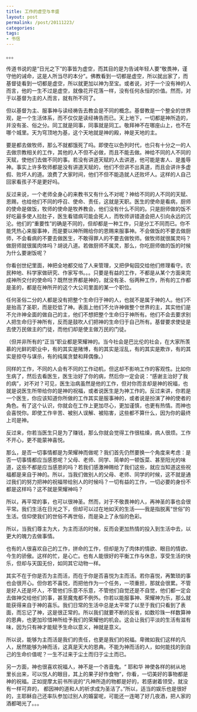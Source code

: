 ```yaml
---
title: 工作的虚空与丰盛
layout: post
permalink: /post/20111223/
categories: 
tags:
- 书信
---
```


。。。

传道书说的是“日光之下”的事皆为虚空，而其目的是为告诫年轻人要“敬畏神，谨守他的诫命，这是人所当尽的本分”。佛教看到一切都是虚空，所以就出家了，而基督徒看到一切都是虚空，所以就更加以神为至宝。或者说，对于一个没有神的人而言，他的一生不过是虚空，就像花开花落一样，没有任何永恒的价值。然而，对于以基督为主的人而言，就有所不同了。

但以基督为主、服事神与读经祷告去教会是不同的概念。基督教是一个整全的世界观，是一个生活体系，而不仅仅是读经祷告而已。天上地下，一切都是神所造的，并没有圣、俗之分。同工就是同事，同事就是同工。敬拜神不在哪座山上，也不在哪个城里。天为穹顶地为基，这个天地就是神的殿，神是天地的主。

要是都去做牧师，那么不就都饿死了吗。即使在以色列时代，也只有十分之一的人去做宗教相关的工作，其他的人不但不必做，而且不能去做。神给不同的人不同的天赋，使他们去做不同的事。若没有讲道天赋的人去讲道，他可能是害人、是羞辱神。事实上许多牧师都是没有讲道天赋的，他们不但讲不出真道，而且会讲许多虚假、败坏人的道。浪费了大家时间，他们不但不能造就人还败坏人。这样的人自己回家看孩子不是更好吗。

反过来说，一个老师全身心的来教书又有什么不对呢？神给不同的人不同的天赋、恩赐，也给他们不同的呼召、使命、责任，这就是天职。医生的使命是看病，厨师的使命是做饭，牧师的使命是牧养教会，他们没有什么不同的。只是厨师做的饭不好吃最多使人拉肚子，医生看错病可能会死人，而牧师讲错道会把人引向永远的沉沦。他们的“重要性”的确是不同的，但却都是一种工作，只是分工不同而已。你不能凭热心来服事神，而是要以神所赐给你的恩赐来服事神。不会做饭的不要去做厨师，不会看病的不要去做医生，不敢得罪人的不要去做牧师。做牧师就很属灵吗？做厨师就很属肉体吗？胡说八道。若做厨师不属灵，那么，你吃厨师做的饭的时候为什么要谢饭呢？

你看创世纪里面，神把全地都交给了人来管理，又把伊甸园交给他们修理看守。农民种地、科学家做研究、作家写书。。。只要是有益的工作，不都是从某个方面来完成神所交付的使命吗？既然世界都是神的，就没有圣、俗两种工作，所有的工作都是圣的，都是在神所开的这个大公司里面的某一个职位。

任何圣俗二分的人都是没有把整个生命归于神的人，也就不是属于神的人。他们不是抬高了圣职，而是贬低了神。表面上他们不允许神做整个世界的主，其实他们是不允许神全面的做自己的主，他们不想把整个生命归于神所有。他们不会去要求别人把生命归于神所有，反而是鼓吹人们把神的生命归于自己所有。基督要求使徒是去使万民做主的门徒，而他们却是使主做万民的门徒。

（但并非所有的“正当”职业都是荣耀神的。当今社会是巴比伦的社会，在大家所羡慕的光鲜的职业中，有的其实是赌博，有的其实是淫乱，有的其实是欺诈，有的其实是掠夺与谋杀，有的纯属贪婪和拜偶像。）

同样的工作，不同的人会有不同的工作动机，但这却不影响工作的客观性。比如你生病了，然后去看医生，医生治好了你的病，然后你一定会说：“感谢主治好了我的病”，对不对？可见，医生治病虽然是他的工作，但对你而言却是神的祝福，也就是说医生所带给你的是神的祝福，或者说医生是为神工作的。反过来讲，你若是一个医生，你应该知道你所做的工作其实是服事神的，或者说是扮演了神的使者的角色。有了这个认识，你就会在工作上更加尽心，更加谨慎，也更有热情。而神也会喜悦你。即使工作辛苦、被别人误解、被陷害，这些都不算什么，因为你的最终上司是神。

反过来，你若当医生只是为了赚钱，那么你就会觉得工作很枯燥，病人很烦。工作不开心，更不能蒙神喜悦。

那么，是否一切事情都是为荣耀神而做呢？我们首先仍然要换一个角度来考虑：是否一切事情都应当感恩呢？父母、老师、同学、简单的一顿饭菜、甚至阳光的味道，这些不都是应当感恩的吗？若我们感激神赐给了我们这些，就应当知道这些祝福都是来自于神的。所以，当我们做别人的父母、老师、同学的时候，这不就是通过我们的努力把神的祝福带给别人的时候吗？一切有益的工作，一切必要的身份不都是这样吗？这不就是荣耀神吗？

所以，再平常的事，也可以很神圣。然而，对于不敬畏神的人，再神圣的事也会很平常。我们生活在日光之下，但却可以过在地如天的生活——我是指脱离“世俗”的生活。信仰使我们的世俗不再世俗，而是染上了永恒的色彩。

所以，当我们尊主为大，为主而活的时候，反而会更加热情的投入到生活中去，以更大的魄力去做事情。

也有的人很喜欢自己的工作，拼命的工作，但却是为了肉体的情欲、眼目的情欲、今生的骄傲。这样的忙，是心亡。也有人能很好的平衡工作与休息，享受生活的快乐，但却与天国无份，如同其它动物一样。

其实不在于你是否为主而活，而在于你是否喜悦为主而活。若你喜悦，再繁琐的事也会很开心。但你若不喜悦，而把他作为一个任务，一项重担，那就会很累。不管是好人还是坏人，不管他们乐意不乐意，不管他们自觉还是不自觉，他们都一定会去做神交给他们的事，甚至魔鬼都不例外。你若以能服事神、荣耀神为乐，那么就能获得来自于神的喜乐。我们日常的生活中总是太平常了以至于我们只看到了表面，而忘记了神，这是很正常的。所以我们就要不断的反省，如数珍珠一样数算神的恩典，也更加珍惜神所给予我们的荣耀他的机会。这会让我们平淡的生活有滋有味，因为只有神才能赋予生命以意义，神就是意义。

所以说，能够为主而活是我们的责任，也更是我们的祝福。卑微如我们这样的凡人，居然能够为神而活，这真是天大的恩典。不能为神而活的人，如何能找的到自己的生命价值呢？一生不过来于尘土而归于尘土而已。

另一方面，神也很喜欢祝福人，神不是一个吝啬鬼。“ 耶和华 神使各样的树从地里长出来，可以悦人的眼目，其上的果子好作食物”，你看，一切美好的事物都是神的祝福。正如提摩太前书所说的“凡神所造的物都是好的，若感谢着领受，就没有一样可弃的， 都因神的道和人的祈求成为圣洁了。”所以，适当的娱乐也是很好的，主耶稣自己还率队参加过别人的婚宴呢，可能还一连喝了好几夜酒，把人家的酒都喝光了。。。
